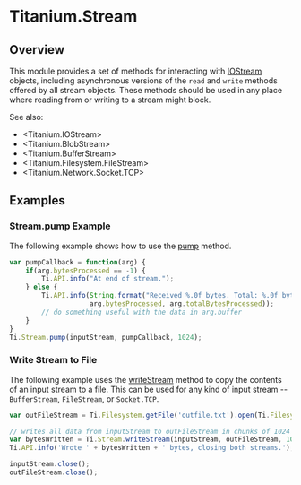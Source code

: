 # Titanium.Stream

<TypeHeader/>

## Overview

This module provides a set of methods for interacting with
[IOStream](Titanium.IOStream) objects, including asynchronous versions of the 
`read` and `write` methods offered by all stream objects. These 
methods should be used in any place where reading from or writing
to a stream might block.

See also:

* <Titanium.IOStream>
* <Titanium.BlobStream>
* <Titanium.BufferStream>
* <Titanium.Filesystem.FileStream>
* <Titanium.Network.Socket.TCP>

## Examples

### Stream.pump Example

The following example shows how to use the [pump](Titanium.Stream.pump) method.

``` js
var pumpCallback = function(arg) {
    if(arg.bytesProcessed == -1) {
        Ti.API.info("At end of stream.");
    } else {
        Ti.API.info(String.format("Received %.0f bytes. Total: %.0f bytes.", 
                    arg.bytesProcessed, arg.totalBytesProcessed));
        // do something useful with the data in arg.buffer
    }
}
Ti.Stream.pump(inputStream, pumpCallback, 1024);
```

### Write Stream to File

The following example uses the [writeStream](Titanium.Stream.writeStream) method
to copy the contents of an input stream to a file. This can be used for any kind
of input stream -- `BufferStream`, `FileStream`, or `Socket.TCP`.

``` js
var outFileStream = Ti.Filesystem.getFile('outfile.txt').open(Ti.Filesystem.MODE_WRITE);

// writes all data from inputStream to outFileStream in chunks of 1024 bytes
var bytesWritten = Ti.Stream.writeStream(inputStream, outFileStream, 1024);
Ti.API.info('Wrote ' + bytesWritten + ' bytes, closing both streams.');

inputStream.close();
outFileStream.close();
```

<ApiDocs/>
